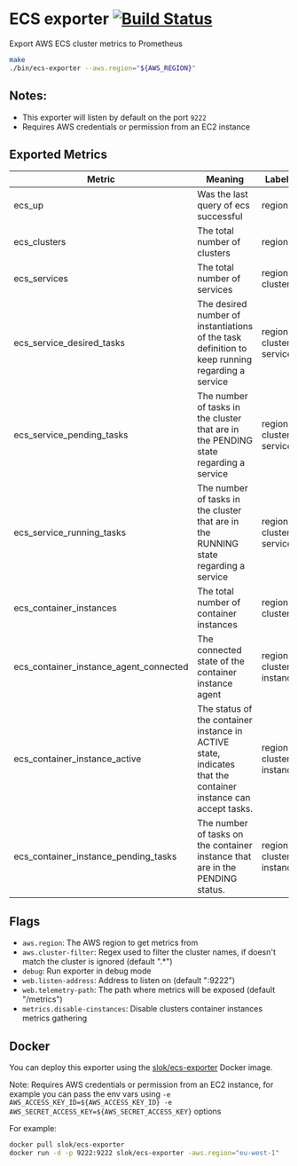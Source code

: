 # ECS exporter [![Build Status](https://travis-ci.org/slok/ecs-exporter.svg?branch=master)](https://travis-ci.org/slok/ecs-exporter)

Export AWS ECS cluster metrics to Prometheus

```bash
make
./bin/ecs-exporter --aws.region="${AWS_REGION}"
```

## Notes:

* This exporter will listen by default on the port `9222`
* Requires AWS credentials or permission from an EC2 instance


## Exported Metrics

| Metric | Meaning | Labels |
| ------ | ------- | ------ |
| ecs_up | Was the last query of ecs successful | region |
| ecs_clusters | The total number of clusters | region |
| ecs_services | The total number of services | region, cluster |
| ecs_service_desired_tasks | The desired number of instantiations of the task definition to keep running regarding a service | region, cluster, service |
| ecs_service_pending_tasks | The number of tasks in the cluster that are in the PENDING state regarding a service | region, cluster, service |
| ecs_service_running_tasks | The number of tasks in the cluster that are in the RUNNING state regarding a service | region, cluster, service |
| ecs_container_instances | The total number of container instances | region, cluster |
| ecs_container_instance_agent_connected | The connected state of the container instance agent | region, cluster, instance |
| ecs_container_instance_active | The status of the container instance in ACTIVE state, indicates that the container instance can accept tasks. | region, cluster, instance |
| ecs_container_instance_pending_tasks | The number of tasks on the container instance that are in the PENDING status. | region, cluster, instance |


## Flags

* `aws.region`: The AWS region to get metrics from
* `aws.cluster-filter`: Regex used to filter the cluster names, if doesn't match the cluster is ignored (default ".*")
* `debug`: Run exporter in debug mode
* `web.listen-address`: Address to listen on (default ":9222")
* `web.telemetry-path`: The path where metrics will be exposed (default "/metrics")
* `metrics.disable-cinstances`: Disable clusters container instances metrics gathering

## Docker

You can deploy this exporter using the [slok/ecs-exporter](https://hub.docker.com/r/slok/ecs-exporter/) Docker image.

Note: Requires AWS credentials or permission from an EC2 instance, for example you can pass the env vars using `-e AWS_ACCESS_KEY_ID=${AWS_ACCESS_KEY_ID} -e AWS_SECRET_ACCESS_KEY=${AWS_SECRET_ACCESS_KEY}` options

For example:

```bash
docker pull slok/ecs-exporter
docker run -d -p 9222:9222 slok/ecs-exporter -aws.region="eu-west-1"
```
